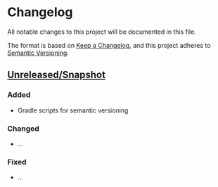# Changelog
All notable changes to this project will be documented in this file.

The format is based on [Keep a Changelog](https://keepachangelog.com/en/1.0.0/),
and this project adheres to [Semantic Versioning](https://semver.org/spec/v2.0.0.html).

## [Unreleased/Snapshot]

### Added
-  Gradle scripts for semantic versioning

### Changed
-  ...

### Fixed
-  ...

[Unreleased/Snapshot]: https://github.com/ie3-institute/osmogrid/
